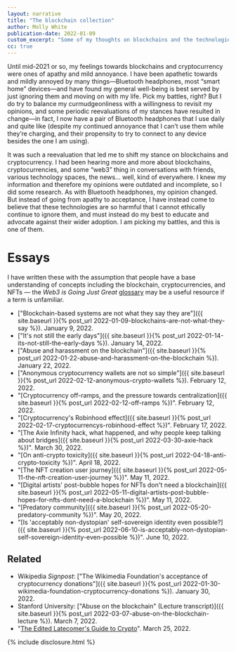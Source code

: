 ```yaml
---
layout: narrative
title: "The blockchain collection"
author: Molly White
publication-date: 2022-01-09
custom_excerpt: "Some of my thoughts on blockchains and the technologies built atop them."
cc: true
---
```


Until mid-2021 or so, my feelings towards blockchains and cryptocurrency were ones of apathy and mild annoyance. I have been apathetic towards and mildly annoyed by many things—Bluetooth headphones, most “smart home” devices—and have found my general well-being is best served by just ignoring them and moving on with my life. Pick my battles, right? But I do try to balance my curmudgeonliness with a willingness to revisit my opinions, and some periodic reevaluations of my stances have resulted in change—in fact, I now have a pair of Bluetooth headphones that I use daily and quite like (despite my continued annoyance that I can’t use them while they’re charging, and their propensity to try to connect to any device besides the one I am using).

It was such a reevaluation that led me to shift my stance on blockchains and cryptocurrency. I had been hearing more and more about blockchains, cryptocurrencies, and some “web3” thing in conversations with friends, various technology spaces, the news... well, kind of everywhere. I knew my information and therefore my opinions were outdated and incomplete, so I did some research. As with Bluetooth headphones, my opinion changed. But instead of going from apathy to acceptance, I have instead come to believe that these technologies are so harmful that I cannot ethically continue to ignore them, and must instead do my best to educate and advocate against their wider adoption. I am picking my battles, and this is one of them.

# Essays

I have written these with the assumption that people have a base understanding of concepts including the blockchain, cryptocurrencies, and NFTs — the _Web3 is Going Just Great_ [glossary](https://web3isgoinggreat.com/glossary) may be a useful resource if a term is unfamiliar. 

* ["Blockchain-based systems are not what they say they are"]({{ site.baseurl }}{% post_url 2022-01-09-blockchains-are-not-what-they-say %}). January 9, 2022.
* ["It's not still the early days"]({{ site.baseurl }}{% post_url 2022-01-14-its-not-still-the-early-days %}). January 14, 2022.
* ["Abuse and harassment on the blockchain"]({{ site.baseurl }}{% post_url 2022-01-22-abuse-and-harassment-on-the-blockchain %}). January 22, 2022.
* ["Anonymous cryptocurrency wallets are not so simple"]({{ site.baseurl }}{% post_url 2022-02-12-anonymous-crypto-wallets %}). February 12, 2022.
* "[Cryptocurrency off-ramps, and the pressure towards centralization]({{ site.baseurl }}{% post_url 2022-02-12-off-ramps %})". February 12, 2022.
* "[Cryptocurrency's Robinhood effect]({{ site.baseurl }}{% post_url 2022-02-17-cryptocurrencys-robinhood-effect %})". February 17, 2022.
* "[The Axie Infinity hack, what happened, and why people keep talking about bridges]({{ site.baseurl }}{% post_url 2022-03-30-axie-hack %})". March 30, 2022.
* "[On anti-crypto toxicity]({{ site.baseurl }}{% post_url 2022-04-18-anti-crypto-toxicity %})". April 18, 2022.
* "[The NFT creation user journey]({{ site.baseurl }}{% post_url 2022-05-11-the-nft-creation-user-journey %})". May 11, 2022.
* "[Digital artists' post-bubble hopes for NFTs don't need a blockchain]({{ site.baseurl }}{% post_url 2022-05-11-digital-artists-post-bubble-hopes-for-nfts-dont-need-a-blockchain %})". May 11, 2022.
* "[Predatory community]({{ site.baseurl }}{% post_url 2022-05-20-predatory-community %})". May 20, 2022.
* "[Is 'acceptably non-dystopian' self-sovereign identity even possible?]({{ site.baseurl }}{% post_url 2022-06-10-is-acceptably-non-dystopian-self-sovereign-identity-even-possible %})". June 10, 2022.

## Related
* Wikipedia _Signpost_: ["The Wikimedia Foundation's acceptance of cryptocurrency donations"]({{ site.baseurl }}{% post_url 2022-01-30-wikimedia-foundation-cryptocurrency-donations %}). January 30, 2022.
* Stanford University: ["Abuse on the blockchain" (Lecture transcript)]({{ site.baseurl }}{% post_url 2022-03-07-abuse-on-the-blockchain-lecture %}). March 7, 2022.
* "[The Edited Latecomer's Guide to Crypto](https://www.mollywhite.net/annotations/latecomers-guide-to-crypto)". March 25, 2022.

{% include disclosure.html %}
